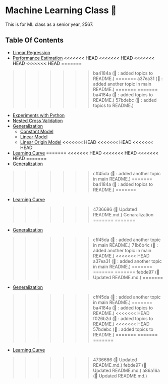 # Machine Learning Class 🌊

This is for ML class as a senior year, 2567.

## Table Of Contents

- [Linear Regression](https://github.com/Kariusdi/Machine-Learning-Class67/tree/main/Linear-Regression)
- [Performance Estimation](https://github.com/Kariusdi/Machine-Learning-Class67/tree/main/Performance-Estimation)
<<<<<<< HEAD
<<<<<<< HEAD
<<<<<<< HEAD
<<<<<<< HEAD
=======
>>>>>>> ba4184a (:memo: : added topics to README.)
=======
>>>>>>> a37ea31 (:memo: : added another topic in main README.)
=======
=======
>>>>>>> ba4184a (:memo: : added topics to README.)
>>>>>>> 57bdebc (:memo: : added topics to README.)
  - [Experiments with Python](https://github.com/Kariusdi/Machine-Learning-Class67/tree/main/Performance-Estimation/Experiments-python)
  - [Nested Cross Validation](https://github.com/Kariusdi/Machine-Learning-Class67/tree/main/Performance-Estimation/Nested_CV)
- [Generalization](https://github.com/Kariusdi/Machine-Learning-Class67/tree/main/Generalization)
  - [Constant Model](https://github.com/Kariusdi/Machine-Learning-Class/tree/main/Generalization/ConstantModel)
  - [Linear Model](https://github.com/Kariusdi/Machine-Learning-Class/tree/main/Generalization/LinearModel)
  - [Linear Origin Model](https://github.com/Kariusdi/Machine-Learning-Class/tree/main/Generalization/LinearOriginModel)
<<<<<<< HEAD
<<<<<<< HEAD
<<<<<<< HEAD
- [Learning Curve](https://github.com/Kariusdi/Machine-Learning-Class67/tree/main/LearningCurve)
=======
<<<<<<< HEAD
<<<<<<< HEAD
<<<<<<< HEAD
=======
- [Generalization](https://github.com/Kariusdi/Machine-Learning-Class67/tree/main/Generalization)
>>>>>>> cff45da (:memo: : added another topic in main README.)
=======
>>>>>>> ba4184a (:memo: : added topics to README.)
=======
- [Learning Curve](https://github.com/Kariusdi/Machine-Learning-Class67/tree/main/LearningCurve)
>>>>>>> 4736686 (:memo: Updated README.md.)
>>>>>>> Genaralization
=======
=======
- [Generalization](https://github.com/Kariusdi/Machine-Learning-Class67/tree/main/Generalization)
>>>>>>> cff45da (:memo: : added another topic in main README.)
>>>>>>> 71b6b4c (:memo: : added another topic in main README.)
<<<<<<< HEAD
>>>>>>> a37ea31 (:memo: : added another topic in main README.)
=======
=======
=======
>>>>>>> febde97 (:memo: Updated README.md.)
=======
- [Generalization](https://github.com/Kariusdi/Machine-Learning-Class67/tree/main/Generalization)
>>>>>>> cff45da (:memo: : added another topic in main README.)
=======
>>>>>>> ba4184a (:memo: : added topics to README.)
<<<<<<< HEAD
>>>>>>> f026b2d (:memo: : added topics to README.)
<<<<<<< HEAD
>>>>>>> 57bdebc (:memo: : added topics to README.)
=======
=======
=======
- [Learning Curve](https://github.com/Kariusdi/Machine-Learning-Class67/tree/main/LearningCurve)
>>>>>>> 4736686 (:memo: Updated README.md.)
>>>>>>> febde97 (:memo: Updated README.md.)
>>>>>>> a86a16a (:memo: Updated README.md.)
